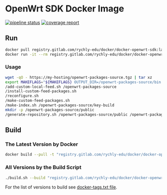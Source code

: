 # OpenWrt SDK Docker Image

[![pipeline status](https://gitlab.com/rychly-edu/docker/docker-openwrt-sdk/badges/master/pipeline.svg)](https://gitlab.com/rychly-edu/docker/docker-openwrt-sdk/commits/master)
[![coverage report](https://gitlab.com/rychly-edu/docker/docker-openwrt-sdk/badges/master/coverage.svg)](https://gitlab.com/rychly-edu/docker/docker-openwrt-sdk/commits/master)

## Run

~~~sh
docker pull registry.gitlab.com/rychly-edu/docker/docker-openwrt-sdk:latest
docker run -it --rm registry.gitlab.com/rychly-edu/docker/docker-openwrt-sdk:latest
~~~

### Usage

~~~sh
wget -qO - https://my-hosting/openwrt-packages-source.tgz | tar xz
export MAKEFLAGS="${MAKEFLAGS} OUTPUT_DIR=/openwrt-packages-source/bin -s"
/add-custom-local-feed.sh /openwrt-packages-source
/install-custom-feed-packages.sh
/reconfigure.sh
/make-custom-feed-packages.sh
/make-index.sh /openwrt-packages-source/key-build
mkdir -p /openwrt-packages-source/public
/generate-repository.sh /openwrt-packages-source/public /openwrt-packages-source/key-build.pub /openwrt-packages-source/bin
~~~

## Build

### The Latest Version by Docker

~~~sh
docker build --pull -t "registry.gitlab.com/rychly-edu/docker/docker-openwrt-sdk:latest" .
~~~

### All Versions by the Build Script

~~~sh
./build.sh --build "registry.gitlab.com/rychly-edu/docker/docker-openwrt-sdk" "latest"
~~~

For the list of versions to build see [docker-tags.txt file](docker-tags.txt).
